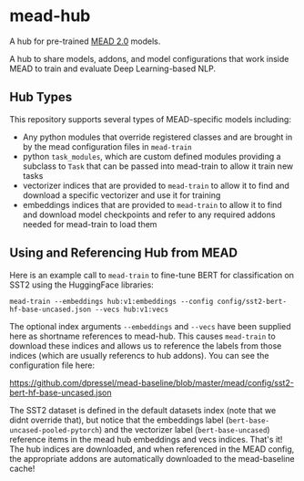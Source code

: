 # mead-hub
A hub for pre-trained [MEAD 2.0](https://github.com/dpressel/mead-baseline/tree/feature/v2) models.

A hub to share models, addons, and model configurations that work inside MEAD to train and evaluate Deep Learning-based NLP.

## Hub Types

This repository supports several types of MEAD-specific models including:
- Any python modules that override registered classes and are brought in by the mead configuration files in `mead-train`
- python `task_modules`, which are custom defined modules providing a subclass to `Task` that can be passed into mead-train to allow it train new tasks
- vectorizer indices that are provided to `mead-train` to allow it to find and download a specific vectorizer and use it for training
- embeddings indices that are provided to `mead-train` to allow it to find and download model checkpoints and refer to any required addons needed for mead-train to load them

## Using and Referencing Hub from MEAD

Here is an example call to `mead-train` to fine-tune BERT for classification on SST2 using the HuggingFace libraries:

```
mead-train --embeddings hub:v1:embeddings --config config/sst2-bert-hf-base-uncased.json --vecs hub:v1:vecs
```

The optional index arguments `--embeddings` and `--vecs` have been supplied here as shortname references to mead-hub.  This causes `mead-train` to download these indices and allows us to reference the labels from those indices (which are usually referencs to hub addons).  You can see the configuration file here: 

https://github.com/dpressel/mead-baseline/blob/master/mead/config/sst2-bert-hf-base-uncased.json

The SST2 dataset is defined in the default datasets index (note that we didnt override that), but notice that the embeddings label (`bert-base-uncased-pooled-pytorch`) and the vectorizer label (`bert-base-uncased`) reference items in the mead hub embeddings and vecs indices.  That's it!  The hub indices are downloaded, and when referenced in the MEAD config, the appropriate addons are automatically downloaded to the mead-baseline cache!


